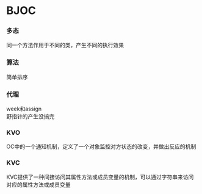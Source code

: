# BJOC

### 多态
同一个方法作用于不同的类，产生不同的执行效果

### 算法
简单排序

### 代理
week和assign<br/>
野指针的产生没搞完

### KVO
OC中的一个通知机制，定义了一个对象监控对方状态的改变，并做出反应的机制


### KVC
KVC提供了一种间接访问其属性方法或成员变量的机制，可以通过字符串来访问对应的属性方法或成员变量



